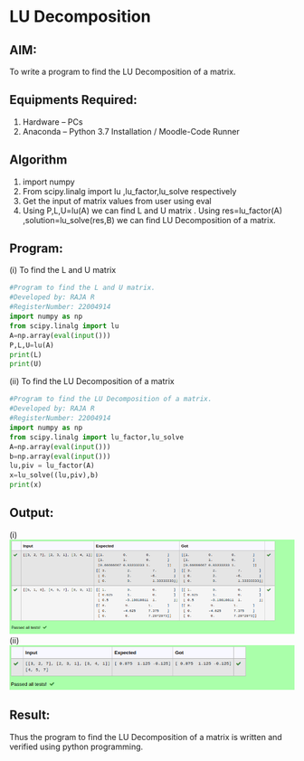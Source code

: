 # LU Decomposition 

## AIM:
To write a program to find the LU Decomposition of a matrix.

## Equipments Required:
1. Hardware – PCs
2. Anaconda – Python 3.7 Installation / Moodle-Code Runner

## Algorithm
1. import numpy
2. From scipy.linalg import lu ,lu_factor,lu_solve respectively
3. Get the input of matrix values from user using eval
4. Using P,L,U=lu(A) we can find L and U matrix . Using res=lu_factor(A) ,solution=lu_solve(res,B) we can find LU Decomposition of a matrix.


## Program:
(i) To find the L and U matrix
```python
#Program to find the L and U matrix.
#Developed by: RAJA R
#RegisterNumber: 22004914
import numpy as np
from scipy.linalg import lu
A=np.array(eval(input()))
P,L,U=lu(A)
print(L)
print(U)
```
(ii) To find the LU Decomposition of a matrix
```python
#Program to find the LU Decomposition of a matrix.
#Developed by: RAJA R
#RegisterNumber: 22004914
import numpy as np
from scipy.linalg import lu_factor,lu_solve
A=np.array(eval(input()))
b=np.array(eval(input()))
lu,piv = lu_factor(A)
x=lu_solve((lu,piv),b)
print(x)

```

## Output:
(i)
!['lu_decomposition'](/i.png)
(ii)
!['output'](/ii.png)

## Result:
Thus the program to find the LU Decomposition of a matrix is written and verified using python programming.

